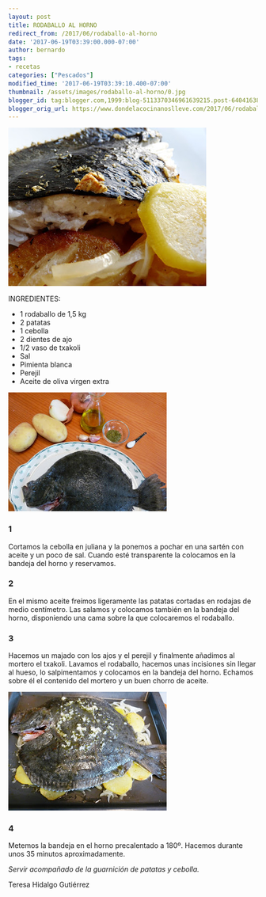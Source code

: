 ```yaml
---
layout: post
title: RODABALLO AL HORNO
redirect_from: /2017/06/rodaballo-al-horno
date: '2017-06-19T03:39:00.000-07:00'
author: bernardo
tags:
- recetas
categories: ["Pescados"]
modified_time: '2017-06-19T03:39:10.400-07:00'
thumbnail: /assets/images/rodaballo-al-horno/0.jpg
blogger_id: tag:blogger.com,1999:blog-5113370346961639215.post-6404163842921963485
blogger_orig_url: https://www.dondelacocinanoslleve.com/2017/06/rodaballo-al-horno.html
---
```


![](/assets/images/rodaballo-al-horno/0.jpg)

  
INGREDIENTES:
* 1 rodaballo de 1,5 kg
* 2 patatas
* 1 cebolla
* 2 dientes de ajo
* 1/2 vaso de txakoli
* Sal
* Pimienta blanca
* Perejil
* Aceite de oliva virgen extra  

![](/assets/images/rodaballo-al-horno/1.jpg)

  

### 1

Cortamos la cebolla en juliana y la ponemos a pochar en una sartén con aceite y un poco de sal. Cuando esté transparente la colocamos en la bandeja del horno y reservamos.  

### 2

En el mismo aceite freímos ligeramente las patatas cortadas en rodajas de medio centímetro. Las salamos y colocamos también en la bandeja del horno, disponiendo una cama sobre la que colocaremos el rodaballo.  

### 3

Hacemos un majado con los ajos y el perejil y finalmente añadimos al mortero el txakoli. Lavamos el rodaballo, hacemos unas incisiones sin llegar al hueso, lo salpimentamos y colocamos en la bandeja del horno. Echamos sobre él el contenido del mortero y un buen chorro de aceite.  

![](/assets/images/rodaballo-al-horno/2.jpg)

  

### 4

Metemos la bandeja en el horno precalentado a 180º. Hacemos durante unos 35 minutos aproximadamente.  
  
_Servir acompañado de la guarnición de patatas y cebolla._  
  
Teresa Hidalgo Gutiérrez
